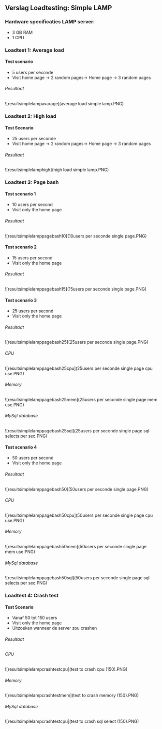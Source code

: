 ## Verslag Loadtesting: Simple LAMP

### Hardware specificaties LAMP server:

* 3 GB RAM
* 1 CPU

### Loadtest 1: Average load

#### Test scenario
* 5 users per seconde
* Visit home page -> 2 random pages-> Home page -> 3 random pages

###### Resultaat

![resultsimplelampavarage](average load simple lamp.PNG)

### Loadtest 2: High load

#### Test Scenario
* 25 users per seconde
* Visit home page -> 2 random pages-> Home page -> 3 random pages

###### Resultaat

![resultsimplelamphigh](high load simple lamp.PNG)

### Loadtest 3: Page bash

#### Test scenario 1
* 10 users per second
* Visit only the home page
 
###### Resultaat

![resultsimplelamppagebash10](10users per seconde single page.PNG)

#### Test scenario 2
* 15 users per second
* Visit only the home page

###### Resultaat

![resultsimplelamppagebash15](15users per seconde single page.PNG)

#### Test scenario 3
* 25 users per second
* Visit only the home page

###### Resultaat

![resultsimplelamppagebash25](25users per seconde single page.PNG)
###### CPU
![resultsimplelamppagebash25cpu](25users per seconde single page cpu use.PNG)
###### Memory
![resultsimplelamppagebash25mem](25users per seconde single page mem use.PNG)
###### MySql database
![resultsimplelamppagebash25sql](25users per seconde single page sql selects per sec.PNG)

#### Test scenario 4
* 50 users per second
* Visit only the home page

###### Resultaat

![resultsimplelamppagebash50](50users per seconde single page.PNG)
###### CPU
![resultsimplelamppagebash50cpu](50users per seconde single page cpu use.PNG)
###### Memory
![resultsimplelamppagebash50mem](50users per seconde single page mem use.PNG)
###### MySql database
![resultsimplelamppagebash50sql](50users per seconde single page sql selects per sec.PNG)

### Loadtest 4: Crash test

#### Test Scenario
* Vanaf 50 tot 150 users
* Visit only the home page
* Uitzoeken wanneer de server zou crashen
 
###### Resultaat

###### CPU
![resultsimplelampcrashtestcpu](test to crash cpu (150).PNG)
###### Memory
![resultsimplelampcrashtestmem](test to crash memory (150).PNG)
###### MySql database
![resultsimplelampcrashtestcpu](test to crash sql select (150).PNG)
